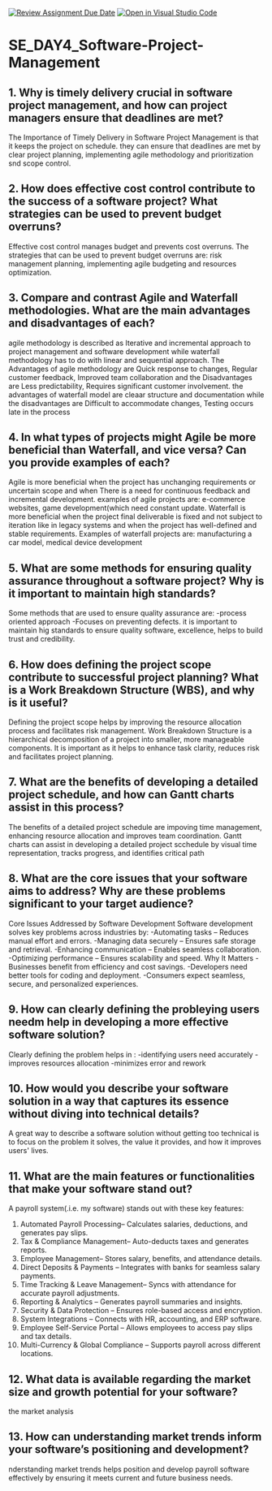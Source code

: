 [![Review Assignment Due Date](https://classroom.github.com/assets/deadline-readme-button-22041afd0340ce965d47ae6ef1cefeee28c7c493a6346c4f15d667ab976d596c.svg)](https://classroom.github.com/a/9pw6JKcu)
[![Open in Visual Studio Code](https://classroom.github.com/assets/open-in-vscode-2e0aaae1b6195c2367325f4f02e2d04e9abb55f0b24a779b69b11b9e10269abc.svg)](https://classroom.github.com/online_ide?assignment_repo_id=18538584&assignment_repo_type=AssignmentRepo)
# SE_DAY4_Software-Project-Management
## 1. Why is timely delivery crucial in software project management, and how can project managers ensure that deadlines are met?
The Importance of Timely Delivery in Software Project Management is that it keeps the project on schedule. 
they can ensure that deadlines are met by clear project planning, implementing agile methodology and prioritization snd scope control.

## 2. How does effective cost control contribute to the success of a software project? What strategies can be used to prevent budget overruns?
Effective cost control manages budget and prevents cost overruns. 
The strategies that can be used to prevent budget overruns are: risk management planning, implementing agile budgeting and resources optimization.

## 3. Compare and contrast Agile and Waterfall methodologies. What are the main advantages and disadvantages of each?
agile methodology is described as Iterative and incremental approach to project management and software development while waterfall methodology has to do with linear and sequential approach. The Advantages of agile methodology are Quick response to changes, Regular customer feedback, Improved team collaboration and the Disadvantages are Less predictability, Requires significant customer involvement. the advantages of waterfall model are cleaar structure and documentation while the disadvantages are Difficult to accommodate changes, Testing occurs late in the process

## 4. In what types of projects might Agile be more beneficial than Waterfall, and vice versa? Can you provide examples of each?
Agile is more beneficial when the project has unchanging requirements or uncertain scope and when There is a need for continuous feedback and incremental development.
examples of agile projects are: e-commerce websites, game development(which need constant update.
Waterfall is more beneficial when the project final deliverable is fixed and not subject to iteration like in legacy systems and when the project has well-defined and stable requirements. Examples of waterfall projects are: manufacturing a car model, medical device development
## 5. What are some methods for ensuring quality assurance throughout a software project? Why is it important to maintain high standards?
Some methods that are used to ensure quality assurance are:
-process oriented approach
-Focuses on preventing defects.
it is important to maintain hig standards to ensure quality software, excellence, helps to build trust and credibility.
## 6. How does defining the project scope contribute to successful project planning? What is a Work Breakdown Structure (WBS), and why is it useful?
Defining the project scope helps by improving the resource allocation process and facilitates risk management. 
Work Breakdown Structure is a hierarchical decomposition of a project into smaller, more manageable components. It is important as it helps to enhance task clarity, reduces risk and facilitates project planning.
## 7. What are the benefits of developing a detailed project schedule, and how can Gantt charts assist in this process?
The benefits of a detailed project schedule are impoving time management, enhancing resource allocation and improves team coordination.
Gantt charts can assist in developing a detailed project scchedule by visual time representation, tracks progress, and identifies critical path
## 8. What are the core issues that your software aims to address? Why are these problems significant to your target audience?
Core Issues Addressed by Software Development
Software development solves key problems across industries by:
-Automating tasks – Reduces manual effort and errors.
-Managing data securely – Ensures safe storage and retrieval.
-Enhancing communication – Enables seamless collaboration.
-Optimizing performance – Ensures scalability and speed.
Why It Matters
-Businesses benefit from efficiency and cost savings.
-Developers need better tools for coding and deployment.
-Consumers expect seamless, secure, and personalized experiences.
## 9. How can clearly defining the probleying users needm help in developing a more effective software solution?
Clearly defining the problem helps in : 
-identifying users need accurately
-improves resources allocation
-minimizes error and rework 
## 10. How would you describe your software solution in a way that captures its essence without diving into technical details?
A great way to describe a software solution without getting too technical is to focus on the problem it solves, the value it provides, and how it improves users' lives. 
## 11. What are the main features or functionalities that make your software stand out?
A payroll system(.i.e. my software) stands out with these key features:  

1. Automated Payroll Processing– Calculates salaries, deductions, and generates pay slips.  
2. Tax & Compliance Management– Auto-deducts taxes and generates reports.  
3. Employee Management– Stores salary, benefits, and attendance details.  
4. Direct Deposits & Payments – Integrates with banks for seamless salary payments.  
5. Time Tracking & Leave Management– Syncs with attendance for accurate payroll adjustments.  
6. Reporting & Analytics – Generates payroll summaries and insights.  
7. Security & Data Protection – Ensures role-based access and encryption.  
8. System Integrations – Connects with HR, accounting, and ERP software.  
9. Employee Self-Service Portal – Allows employees to access pay slips and tax details.  
10. Multi-Currency & Global Compliance – Supports payroll across different locations.  

## 12. What data is available regarding the market size and growth potential for your software?
the market analysis
## 13. How can understanding market trends inform your software’s positioning and development?
nderstanding market trends helps position and develop payroll software effectively by ensuring it meets current and future business needs.
